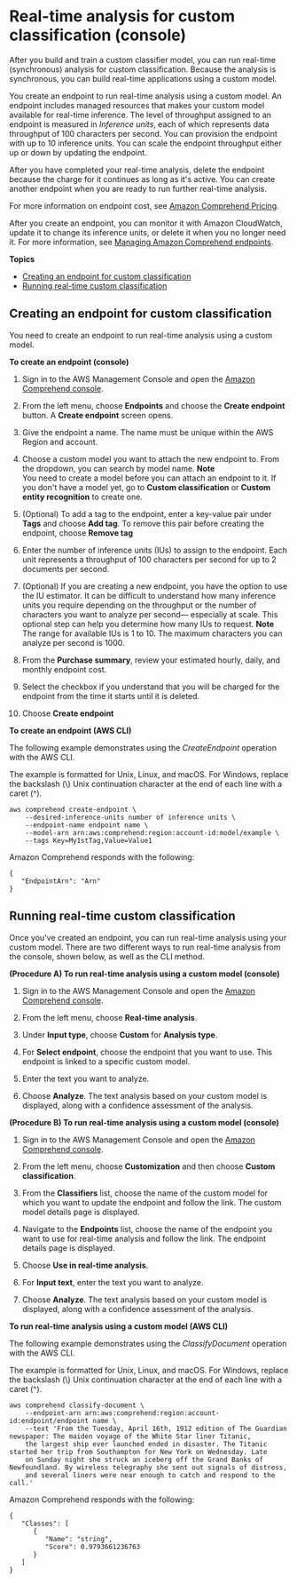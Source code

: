 # Real\-time analysis for custom classification \(console\)<a name="custom-sync"></a>

After you build and train a custom classifier model, you can run real\-time \(synchronous\) analysis for custom classification\. Because the analysis is synchronous, you can build real\-time applications using a custom model\.

You create an endpoint to run real\-time analysis using a custom model\. An endpoint includes managed resources that makes your custom model available for real\-time inference\. The level of throughput assigned to an endpoint is measured in *Inference units*, each of which represents data throughput of 100 characters per second\. You can provision the endpoint with up to 10 inference units\. You can scale the endpoint throughput either up or down by updating the endpoint\. 

After you have completed your real\-time analysis, delete the endpoint because the charge for it continues as long as it's active\. You can create another endpoint when you are ready to run further real\-time analysis\.

For more information on endpoint cost, see [Amazon Comprehend Pricing](https://aws.amazon.com/comprehend/pricing/)\.

After you create an endpoint, you can monitor it with Amazon CloudWatch, update it to change its inference units, or delete it when you no longer need it\. For more information, see [Managing Amazon Comprehend endpoints](manage-endpoints.md)\.

**Topics**
+ [Creating an endpoint for custom classification](#create-endpoint)
+ [Running real\-time custom classification](#cc-real-time-analysis)

## Creating an endpoint for custom classification<a name="create-endpoint"></a>

You need to create an endpoint to run real\-time analysis using a custom model\. 

**To create an endpoint \(console\)**

1. Sign in to the AWS Management Console and open the [Amazon Comprehend console](https://console.aws.amazon.com/comprehend/)\.

1. From the left menu, choose **Endpoints** and choose the **Create endpoint** button\. A **Create endpoint** screen opens\.

1. Give the endpoint a name\. The name must be unique within the AWS Region and account\.

1. Choose a custom model you want to attach the new endpoint to\. From the dropdown, you can search by model name\.
**Note**  
You need to create a model before you can attach an endpoint to it\. If you don't have a model yet, go to **Custom classification** or **Custom entity recognition** to create one\. 

1. \(Optional\) To add a tag to the endpoint, enter a key\-value pair under **Tags** and choose **Add tag**\. To remove this pair before creating the endpoint, choose **Remove tag**

1. Enter the number of inference units \(IUs\) to assign to the endpoint\. Each unit represents a throughput of 100 characters per second for up to 2 documents per second\. 

1. \(Optional\) If you are creating a new endpoint, you have the option to use the IU estimator\. It can be difficult to understand how many inference units you require depending on the throughput or the number of characters you want to analyze per second— especially at scale\. This optional step can help you determine how many IUs to request\. 
**Note**  
The range for available IUs is 1 to 10\. The maximum characters you can analyze per second is 1000\. 

1. From the **Purchase summary**, review your estimated hourly, daily, and monthly endpoint cost\. 

1. Select the checkbox if you understand that you will be charged for the endpoint from the time it starts until it is deleted\.

1. Choose **Create endpoint**

**To create an endpoint \(AWS CLI\)**

The following example demonstrates using the *CreateEndpoint* operation with the AWS CLI\. 

The example is formatted for Unix, Linux, and macOS\. For Windows, replace the backslash \(\\\) Unix continuation character at the end of each line with a caret \(^\)\.

```
aws comprehend create-endpoint \
    --desired-inference-units number of inference units \
    --endpoint-name endpoint name \
    --model-arn arn:aws:comprehend:region:account-id:model/example \
    --tags Key=My1stTag,Value=Value1
```

Amazon Comprehend responds with the following:

```
{
   "EndpointArn": "Arn"
}
```

## Running real\-time custom classification<a name="cc-real-time-analysis"></a>

Once you've created an endpoint, you can run real\-time analysis using your custom model\. There are two different ways to run real\-time analysis from the console, shown below, as well as the CLI method\. 

**\(Procedure A\) To run real\-time analysis using a custom model \(console\)**

1. Sign in to the AWS Management Console and open the [Amazon Comprehend console](https://console.aws.amazon.com/comprehend/)\.

1. From the left menu, choose **Real\-time analysis**\.

1. Under **Input type**, choose **Custom** for **Analysis type**\. 

1. For **Select endpoint**, choose the endpoint that you want to use\. This endpoint is linked to a specific custom model\. 

1. Enter the text you want to analyze\. 

1. Choose **Analyze**\. The text analysis based on your custom model is displayed, along with a confidence assessment of the analysis\. 

**\(Procedure B\) To run real\-time analysis using a custom model \(console\)**

1. Sign in to the AWS Management Console and open the [Amazon Comprehend console](https://console.aws.amazon.com/comprehend/)\.

1. From the left menu, choose **Customization** and then choose **Custom classification**\.

1. From the **Classifiers** list, choose the name of the custom model for which you want to update the endpoint and follow the link\. The custom model details page is displayed\.

1. Navigate to the **Endpoints** list, choose the name of the endpoint you want to use for real\-time analysis and follow the link\. The endpoint details page is displayed\.

1. Choose **Use in real\-time analysis**\. 

1. For **Input text**, enter the text you want to analyze\. 

1. Choose **Analyze**\. The text analysis based on your custom model is displayed, along with a confidence assessment of the analysis\. 





**To run real\-time analysis using a custom model \(AWS CLI\)**

The following example demonstrates using the *ClassifyDocument* operation with the AWS CLI\. 

The example is formatted for Unix, Linux, and macOS\. For Windows, replace the backslash \(\\\) Unix continuation character at the end of each line with a caret \(^\)\.

```
aws comprehend classify-document \
    --endpoint-arn arn:aws:comprehend:region:account-id:endpoint/endpoint name \
    --text 'From the Tuesday, April 16th, 1912 edition of The Guardian newspaper: The maiden voyage of the White Star liner Titanic, 
    the largest ship ever launched ended in disaster. The Titanic started her trip from Southampton for New York on Wednesday. Late 
    on Sunday night she struck an iceberg off the Grand Banks of Newfoundland. By wireless telegraphy she sent out signals of distress, 
    and several liners were near enough to catch and respond to the call.'
```

Amazon Comprehend responds with the following:

```
{
   "Classes": [ 
      { 
         "Name": "string",
         "Score": 0.9793661236763
      }
   ]
}
```